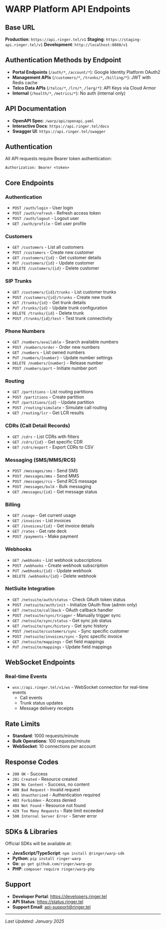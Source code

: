 # WARP Platform API Endpoints

## Base URL
**Production**: `https://api.ringer.tel/v1`
**Staging**: `https://staging-api.ringer.tel/v1`
**Development**: `http://localhost:8080/v1`

## Authentication Methods by Endpoint

- **Portal Endpoints** (`/auth/*`, `/account/*`): Google Identity Platform OAuth2
- **Management APIs** (`/customers/*`, `/trunks/*`, `/billing/*`): JWT with Redis cache
- **Telco Data APIs** (`/telco/*`, `/lrn/*`, `/lerg/*`): API Keys via Cloud Armor
- **Internal** (`/health/*`, `/metrics/*`): No auth (internal only)

## API Documentation
- **OpenAPI Spec**: `/warp/api/openapi.yaml`
- **Interactive Docs**: `https://api.ringer.tel/docs`
- **Swagger UI**: `https://api.ringer.tel/swagger`

## Authentication
All API requests require Bearer token authentication:
```
Authorization: Bearer <token>
```

## Core Endpoints

### Authentication
- `POST /auth/login` - User login
- `POST /auth/refresh` - Refresh access token
- `POST /auth/logout` - Logout user
- `GET /auth/profile` - Get user profile

### Customers
- `GET /customers` - List all customers
- `POST /customers` - Create new customer
- `GET /customers/{id}` - Get customer details
- `PUT /customers/{id}` - Update customer
- `DELETE /customers/{id}` - Delete customer

### SIP Trunks
- `GET /customers/{id}/trunks` - List customer trunks
- `POST /customers/{id}/trunks` - Create new trunk
- `GET /trunks/{id}` - Get trunk details
- `PUT /trunks/{id}` - Update trunk configuration
- `DELETE /trunks/{id}` - Delete trunk
- `POST /trunks/{id}/test` - Test trunk connectivity

### Phone Numbers
- `GET /numbers/available` - Search available numbers
- `POST /numbers/order` - Order new numbers
- `GET /numbers` - List owned numbers
- `PUT /numbers/{number}` - Update number settings
- `DELETE /numbers/{number}` - Release number
- `POST /numbers/port` - Initiate number port

### Routing
- `GET /partitions` - List routing partitions
- `POST /partitions` - Create partition
- `PUT /partitions/{id}` - Update partition
- `POST /routing/simulate` - Simulate call routing
- `GET /routing/lcr` - Get LCR results

### CDRs (Call Detail Records)
- `GET /cdrs` - List CDRs with filters
- `GET /cdrs/{id}` - Get specific CDR
- `GET /cdrs/export` - Export CDRs to CSV

### Messaging (SMS/MMS/RCS)
- `POST /messages/sms` - Send SMS
- `POST /messages/mms` - Send MMS
- `POST /messages/rcs` - Send RCS message
- `POST /messages/bulk` - Bulk messaging
- `GET /messages/{id}` - Get message status

### Billing
- `GET /usage` - Get current usage
- `GET /invoices` - List invoices
- `GET /invoices/{id}` - Get invoice details
- `GET /rates` - Get rate deck
- `POST /payments` - Make payment

### Webhooks
- `GET /webhooks` - List webhook subscriptions
- `POST /webhooks` - Create webhook subscription
- `PUT /webhooks/{id}` - Update webhook
- `DELETE /webhooks/{id}` - Delete webhook

### NetSuite Integration
- `GET /netsuite/auth/status` - Check OAuth token status
- `POST /netsuite/auth/init` - Initialize OAuth flow (admin only)
- `GET /netsuite/callback` - OAuth callback handler
- `POST /netsuite/sync/trigger` - Manually trigger sync
- `GET /netsuite/sync/status` - Get sync job status
- `GET /netsuite/sync/history` - Get sync history
- `POST /netsuite/customers/sync` - Sync specific customer
- `POST /netsuite/invoices/sync` - Sync specific invoice
- `GET /netsuite/mappings` - Get field mappings
- `PUT /netsuite/mappings` - Update field mappings

## WebSocket Endpoints

### Real-time Events
- `wss://api.ringer.tel/v1/ws` - WebSocket connection for real-time events
  - Call events
  - Trunk status updates
  - Message delivery receipts

## Rate Limits
- **Standard**: 1000 requests/minute
- **Bulk Operations**: 100 requests/minute
- **WebSocket**: 10 connections per account

## Response Codes
- `200 OK` - Success
- `201 Created` - Resource created
- `204 No Content` - Success, no content
- `400 Bad Request` - Invalid request
- `401 Unauthorized` - Authentication required
- `403 Forbidden` - Access denied
- `404 Not Found` - Resource not found
- `429 Too Many Requests` - Rate limit exceeded
- `500 Internal Server Error` - Server error

## SDKs & Libraries
Official SDKs will be available at:
- **JavaScript/TypeScript**: `npm install @ringer/warp-sdk`
- **Python**: `pip install ringer-warp`
- **Go**: `go get github.com/ringer/warp-go`
- **PHP**: `composer require ringer/warp-php`

## Support
- **Developer Portal**: https://developers.ringer.tel
- **API Status**: https://status.ringer.tel
- **Support Email**: api-support@ringer.tel

---
*Last Updated: January 2025*
